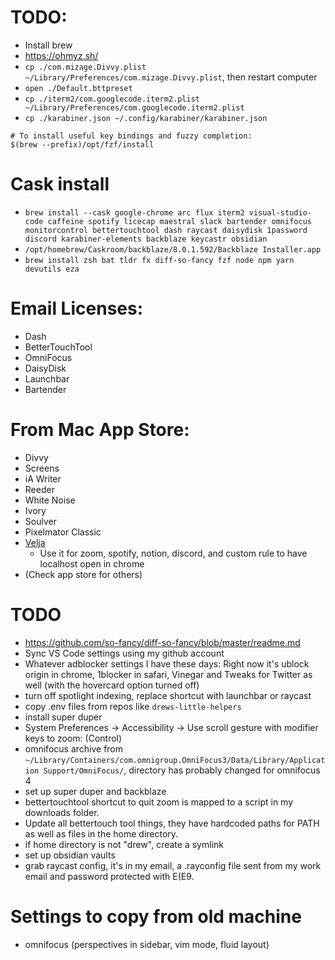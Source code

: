 # TODO:

- Install brew
- https://ohmyz.sh/
- `cp ./com.mizage.Divvy.plist ~/Library/Preferences/com.mizage.Divvy.plist`, then restart computer
- `open ./Default.bttpreset`
- `cp ./iterm2/com.googlecode.iterm2.plist ~/Library/Preferences/com.googlecode.iterm2.plist`
- `cp ./karabiner.json ~/.config/karabiner/karabiner.json`

```
# To install useful key bindings and fuzzy completion:
$(brew --prefix)/opt/fzf/install
```

# Cask install

- `brew install --cask google-chrome arc flux iterm2 visual-studio-code caffeine spotify licecap maestral slack bartender omnifocus monitorcontrol bettertouchtool dash raycast daisydisk 1password discord karabiner-elements backblaze keycastr obsidian`
- `/opt/homebrew/Caskroom/backblaze/8.0.1.592/Backblaze Installer.app`
- `brew install zsh bat tldr fx diff-so-fancy fzf node npm yarn devutils eza`

# Email Licenses:

- Dash
- BetterTouchTool
- OmniFocus
- DaisyDisk
- Launchbar
- Bartender

# From Mac App Store:

- Divvy
- Screens
- iA Writer
- Reeder
- White Noise
- Ivory
- Soulver
- Pixelmator Classic
- [Velja](https://sindresorhus.com/velja)
  - Use it for zoom, spotify, notion, discord, and custom rule to have localhost open in chrome
- (Check app store for others)

# TODO

- https://github.com/so-fancy/diff-so-fancy/blob/master/readme.md
- Sync VS Code settings using my github account
- Whatever adblocker settings I have these days: Right now it's ublock origin in chrome, 1blocker in safari, Vinegar and Tweaks for Twitter as well (with the hovercard option turned off)
- turn off spotlight indexing, replace shortcut with launchbar or raycast
- copy .env files from repos like `drews-little-helpers`
- install super duper
- System Preferences -> Accessibility -> Use scroll gesture with modifier keys to zoom: (Control)
- omnifocus archive from `~/Library/Containers/com.omnigroup.OmniFocus3/Data/Library/Application Support/OmniFocus/`, directory has probably changed for omnifocus 4
- set up super duper and backblaze
- bettertouchtool shortcut to quit zoom is mapped to a script in my downloads folder.
- Update all bettertouch tool things, they have hardcoded paths for PATH as well as files in the home directory.
- if home directory is not "drew", create a symlink
- set up obsidian vaults
- grab raycast config, it's in my email, a .rayconfig file sent from my work email and password protected with E(E9.

# Settings to copy from old machine

- omnifocus (perspectives in sidebar, vim mode, fluid layout)
